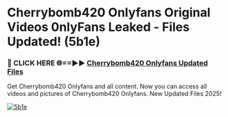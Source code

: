 # Cherrybomb420 Onlyfans Original Videos 0nlyFans Leaked - Files Updated! (5b1e)

<h3>🔴 CLICK HERE 🌐==►► <a href="https://tinyurl.com/2m67pmp6" rel="nofollow">Cherrybomb420 Onlyfans Updated Files</a></h3>

Get Cherrybomb420 Onlyfans and all content. Now you can access all videos and pictures of Cherrybomb420 Onlyfans. New Updated Files 2025!

[![5b1e](https://i.imgur.com/H4QAA4z.gif)](https://tinyurl.com/2m67pmp6)